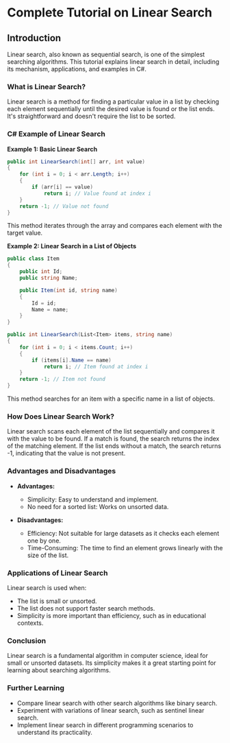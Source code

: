 
# Complete Tutorial on Linear Search

## Introduction

Linear search, also known as sequential search, is one of the simplest searching algorithms. This tutorial explains linear search in detail, including its mechanism, applications, and examples in C#.

### What is Linear Search?

Linear search is a method for finding a particular value in a list by checking each element sequentially until the desired value is found or the list ends. It's straightforward and doesn't require the list to be sorted.

### C# Example of Linear Search

**Example 1: Basic Linear Search**
```csharp
public int LinearSearch(int[] arr, int value)
{
    for (int i = 0; i < arr.Length; i++)
    {
        if (arr[i] == value)
            return i; // Value found at index i
    }
    return -1; // Value not found
}
```
This method iterates through the array and compares each element with the target value.

**Example 2: Linear Search in a List of Objects**
```csharp
public class Item
{
    public int Id;
    public string Name;

    public Item(int id, string name)
    {
        Id = id;
        Name = name;
    }
}

public int LinearSearch(List<Item> items, string name)
{
    for (int i = 0; i < items.Count; i++)
    {
        if (items[i].Name == name)
            return i; // Item found at index i
    }
    return -1; // Item not found
}
```
This method searches for an item with a specific name in a list of objects.

### How Does Linear Search Work?

Linear search scans each element of the list sequentially and compares it with the value to be found. If a match is found, the search returns the index of the matching element. If the list ends without a match, the search returns -1, indicating that the value is not present.

### Advantages and Disadvantages

- **Advantages:**
  - Simplicity: Easy to understand and implement.
  - No need for a sorted list: Works on unsorted data.

- **Disadvantages:**
  - Efficiency: Not suitable for large datasets as it checks each element one by one.
  - Time-Consuming: The time to find an element grows linearly with the size of the list.

### Applications of Linear Search

Linear search is used when:
- The list is small or unsorted.
- The list does not support faster search methods.
- Simplicity is more important than efficiency, such as in educational contexts.

### Conclusion

Linear search is a fundamental algorithm in computer science, ideal for small or unsorted datasets. Its simplicity makes it a great starting point for learning about searching algorithms.

### Further Learning
- Compare linear search with other search algorithms like binary search.
- Experiment with variations of linear search, such as sentinel linear search.
- Implement linear search in different programming scenarios to understand its practicality.
